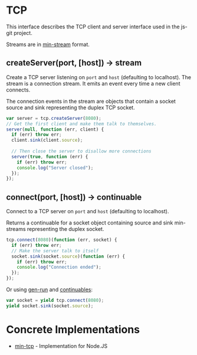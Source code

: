 # TCP

This interface describes the TCP client and server interface used in the js-git project.

Streams are in [min-stream][] format.

## createServer(port, [host]) -> stream<socket>

Create a TCP server listening on `port` and `host` (defaulting to localhost).  The stream is a connection stream.  It emits an event every time a new client connects.

The connection events in the stream are objects that contain a socket source and sink representing the duplex TCP socket.

```js
var server = tcp.createServer(8080);
// Get the first client and make them talk to themselves.
server(null, function (err, client) {
  if (err) throw err;
  client.sink(client.source);
  
  // Then close the server to disallow more connections
  server(true, function (err) {
    if (err) throw err;
    console.log("Server closed");
  });
});
```

## connect(port, [host]) -> continuable<socket>

Connect to a TCP server on `port` and `host` (defaulting to localhost).

Returns a continuable for a socket object containing source and sink min-streams representing the duplex socket.

```js
tcp.connect(8080)(function (err, socket) {
  if (err) throw err;
  // Make the server talk to itself
  socket.sink(socket.source)(function (err) {
    if (err) throw err;
    console.log("Connection ended");
  });
});
```

Or using [gen-run][] and [continuables][]:

```js
var socket = yield tcp.connect(8080);
yield socket.sink(socket.source);
```

# Concrete Implementations

 - [min-tcp](https://github.com/creationix/min-tcp) - Implementation for Node.JS

[min-stream]: https://github.com/creationix/js-git/blob/master/specs/min-stream.md
[gen-run]: https://github.com/creationix/gen-run
[continuables]: https://github.com/creationix/js-git/blob/master/specs/continuable.md
